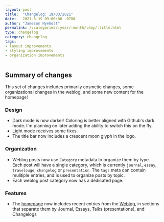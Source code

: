 ```yaml
---
layout: post
title:  "Changelog: 19/03/2021"
date:   2021-3-19 09:00:00 -0700
author: "Jameson Nyeholt"
permalink: /:categories/:year/:month/:day/:title.html
type: changelog
category: changelog
tags:
- layout improvements
- styling improvements
- organization improvements
---
```


## Summary of changes

This set of changes includes primarily cosmetic changes, some organizational changes in the weblog, and some new content for the homepage!

### Design
* Dark mode is now darker!  Coloring is better aligned with Github's dark mode.  I'm planning on later adding the ability to switch this on the fly.
* Light mode receives some fixes.
* The title bar now includes a crescent moon glyph in the logo.

### Organization
* Weblog posts now use `Category` metadata to organize them by type.  Each post will have a single category, which is currently `journal`, `essay`, `travelouge`, `changelog` or `presentation`.  The `tags` meta can contain mulitiple entries, and is used to organize posts by topic.
* Each weblog post category now has a dedicated page.

### Features
* The [homepage](/) now includes recent entries from the [Weblog](/weblog), in sections that separate them by Journal, Essays, Talks (presentations), and Changelogs
  
